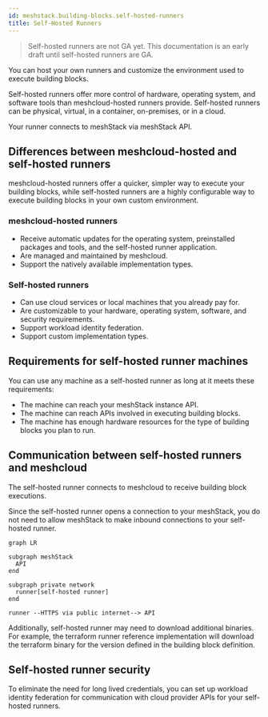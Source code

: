 ```yaml
---
id: meshstack.building-blocks.self-hosted-runners
title: Self-Hosted Runners
---
```


> Self-hosted runners are not GA yet. This documentation is an early draft until self-hosted runners are GA.

You can host your own runners and customize the environment used to execute building blocks.

Self-hosted runners offer more control of hardware, operating system, and software tools than meshcloud-hosted runners provide. Self-hosted runners can be physical, virtual, in a container, on-premises, or in a cloud.

Your runner connects to meshStack via meshStack API. 

## Differences between meshcloud-hosted and self-hosted runners

meshcloud-hosted runners offer a quicker, simpler way to execute your building blocks, while self-hosted runners are a highly configurable way to execute building blocks in your own custom environment.

### meshcloud-hosted runners

- Receive automatic updates for the operating system, preinstalled packages and tools, and the self-hosted runner application.
- Are managed and maintained by meshcloud.
- Support the natively available implementation types.

### Self-hosted runners

- Can use cloud services or local machines that you already pay for.
- Are customizable to your hardware, operating system, software, and security requirements.
- Support workload identity federation.
- Support custom implementation types.

## Requirements for self-hosted runner machines

You can use any machine as a self-hosted runner as long at it meets these requirements:

- The machine can reach your meshStack instance API.
- The machine can reach APIs involved in executing building blocks.
- The machine has enough hardware resources for the type of building blocks you plan to run.

## Communication between self-hosted runners and meshcloud

The self-hosted runner connects to meshcloud to receive building block executions.

Since the self-hosted runner opens a connection to your meshStack, you do not need to allow meshStack to make inbound connections to your self-hosted runner.

```mermaid
graph LR

subgraph meshStack
  API
end

subgraph private network
  runner[self-hosted runner]
end

runner --HTTPS via public internet--> API
```

Additionally, self-hosted runner may need to download additional binaries. For example, the terraform runner reference implementation will download the terraform binary for the version defined in the building block definition.

## Self-hosted runner security

To eliminate the need for long lived credentials, you can set up workload identity federation for communication with cloud provider APIs for your self-hosted runners.
